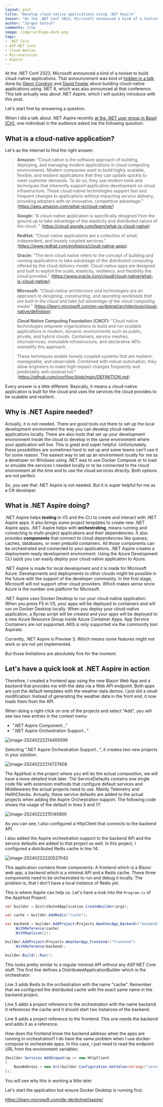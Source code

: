 ```yaml
---
layout: post
title: "Develop cloud native applications using .NET Aspire"
teaser: "At the .NET Conf 2023, Microsoft announced a kind of a toolset to build cloud-native applications. In this post I'm going to introduce .NET Aspire and show it in action with a small demo solution."
author: "Jürgen Gutsch"
comments: true
image: /img/cardlogo-dark.png
tags: 
- .NET Core
- ASP.NET Core
- Cloud Native
- Microservices
- Aspire
---
```


At the .NET Conf 2023, Microsoft announced a kind of a toolset to build cloud-native applications. That announcement was kind of [hidden in a talk](https://youtu.be/z1M-7Bms1Jg?si=JCSi-dqZYptF_ZEf) done by [Glenn Condron](https://twitter.com/condrong) and [David Fowler](https://twitter.com/davidfowl) about building cloud-native applications using .NET 8, which was also announced at that conference. This talk actually was about .NET Aspire, which I will quickly introduce with this post.

Let's start first by answering a question.

When I did a talk about .NET Aspire recently [at the .NET user group in Basel (CH)](https://www.meetup.com/basel-net-user-group/events/297394460/), one individual in the audience asked me the following question:  

## What is a cloud-native application?

Let's as the internet to find the right answer:

> **Amazon:**
> "Cloud native is the software approach of building, deploying, and managing modern applications in cloud computing environments. Modern companies want to build highly scalable, flexible, and resilient applications that they can update quickly to meet customer demands. To do so, they use modern tools and techniques that inherently support application development on cloud infrastructure. These cloud-native technologies support fast and frequent changes to applications without impacting service delivery, providing adopters with an innovative, competitive advantage."
> (https://aws.amazon.com/what-is/cloud-native/)

> **Google:**
> "A cloud-native application is specifically designed from the ground up to take advantage of the elasticity and distributed nature of the cloud. "
> (https://cloud.google.com/learn/what-is-cloud-native)

> **RedHat:**
> "Cloud-native applications are a collection of small, independent, and loosely coupled services."
> (https://www.redhat.com/en/topics/cloud-native-apps)

> **Oracle:**
> "The term cloud native refers to the concept of building and running applications to take advantage of the distributed computing offered by the cloud delivery model. Cloud-native apps are designed and built to exploit the scale, elasticity, resiliency, and flexibility the cloud provides."
> (https://www.oracle.com/cloud/cloud-native/what-is-cloud-native/)

> **Microsoft:**
> "*Cloud-native architecture and technologies are an approach to designing, constructing, and operating workloads that are built in the cloud and take full advantage of the cloud computing model.*"
> (https://learn.microsoft.com/en-us/dotnet/architecture/cloud-native/definition)

> **Cloud Native Computing Foundation (CNCF):**
> "Cloud native technologies empower organizations to build and run scalable applications in modern, dynamic environments such as public, private, and hybrid clouds. Containers, service meshes, microservices, immutable infrastructure, and declarative APIs exemplify this approach.
>
> These techniques enable loosely coupled systems that are resilient, manageable, and observable. Combined with robust automation, they allow engineers to make high-impact changes frequently and predictably with minimal toil."
> (https://github.com/cncf/toc/blob/main/DEFINITION.md)

Every answer is a little different. Basically, it means a cloud-native application is built for the cloud and uses the services the cloud provides to be scalable and resilient.

## Why is .NET Aspire needed?

Actually, it is not needed. There are good tools out there to set up the local development environment the way you can develop cloud-native applications locally. There are also tools that set up your development environment inside the cloud to develop in the same environment where your application will live. This is great and super helpful. Unfortunately, these possibilities are sometimes hard to set up and some teams can't use it for some reason. The easiest way to set up an environment locally for me as a developer on Windows using .NET was to use Docker Compose or to load or emulate the services I needed locally or to be connected to the cloud environment all the time and to use the cloud services directly. Both options are not perfect.

So, you see that .NET Aspire is not needed. But it is super helpful for me as a C# developer. 

## What is .NET Aspire doing?

.NET Aspire helps **tooling** in VS and the CLI to create and interact with .NET Aspire apps. It also brings some project templates to create new .NET Aspire apps. .NET Aspire helps with **orchestrating**, means running and connecting to multi-project applications and their dependencies. It also provides **components** that connect to cloud dependencies like queues, caches, databases, or even prebuild containers. All those components can be orchestrated and connected to your applications. .NET Aspire creates a deployment-ready development environment. Using the Azure Development CLI (azd) you can easily deploy your cloud native application to Azure.

.NET Aspire is made for local development and it is made for Microsoft Azure. Developments and deployments to other clouds might be possible in the future with the support of the developer community. In the first stage, Microsoft will not support other cloud providers. Which makes sense since Azure is the number one platform for Microsoft. 

.NET Aspire uses Docker Desktop to run your cloud-native application. When you press F5 in VS, your apps will be deployed to containers and will run on Docker Desktop locally. When you deploy your cloud-native application, a Bycep script will be created and your apps will be deployed to a new Azure Resource Group inside Azure Container Apps. App Service Containers are not supported. AKS is only supported via the community tool Aspirate.

Currently, .NET Aspire is Preview 3. Which means some features might not work or are not yet implemented.

But those limitations are absolutely fine for the moment.

## Let's have a quick look at .NET Aspire in action

Therefore, I created a frontend app using the new Blazor Web App and a backend that provides me with the data via a Web API endpoint. Both apps are just the default templates with the weather data demos. I just did a small modification: Instead of generating the weather data in the front end, it now loads them from the API. 

When doing a right-click on one of the projects and select "Add", you will see two new entries in the context menu:

* ".NET Aspire Component..."
* ".NET Aspire Orchestration Support..."

![image-20240222214405599](C:\Users\JürgenGutsch\AppData\Roaming\Typora\typora-user-images\image-20240222214405599.png)

Selecting ".NET Aspire Orchestration Support...", it creates two new projects in your solution:

![image-20240222214727408](C:\Users\JürgenGutsch\AppData\Roaming\Typora\typora-user-images\image-20240222214727408.png)

The AppHost is the project where you will do the actual composition, we will have a more detailed look later. The ServiceDefaults contains one single code file with extension methods that configure default services and Middlewares the actual projects need to use. Mainly Telemetry and HelthChecks. Actually, these service defaults are added to the actual projects when adding the Aspire Orchestration support. The following code shows the usage of the default in lines 5 and 17:

![image-20240222215145900](C:\Users\JürgenGutsch\AppData\Roaming\Typora\typora-user-images\image-20240222215145900.png)

As you can see, I also configured a HttpClient that connects to the backend API. 

I also added the Aspire orchestration support to the backend API and the service defaults are added to that project as well. In this project, I configured a distributed Redis cache in line 14:

![image-20240222220527042](C:\Users\JürgenGutsch\AppData\Roaming\Typora\typora-user-images\image-20240222220527042.png)

This application contains three components: A frontend which is a Blazor web app, a backend which is a minimal API and a Redis cache. These three components need to be orchestrated to run and debug it locally. The problem is, that I don't have a local instance of Redis yet.

This is where Aspire can help us. Let's have a look into the `Program.cs` of the AppHost Project:

~~~csharp
var builder = DistributedApplication.CreateBuilder(args);

var cache = builder.AddRedis("cache");

var backend = builder.AddProject<Projects.WeatherApp_Backend>("backend")
    .WithReference(cache)
    .WithReplicas(2);

builder.AddProject<Projects.WeatherApp_Frontend>("frontend")
    .WithReference(backend);

builder.Build().Run();
~~~

This looks pretty similar to a regular minimal API without any ASP.NET Core stuff. The first line defines a DistributedApplicationBuilder which is the orchestrator. 

Line 3 adds Redis to the orchestration with the name "cache".  Remember that we configured the distributed cache with the exact same name in the backend project. 

Line 5 adds a project reference to the orchestration with the name backend. It references the cache and it should start two instances of the backend.

Line 9 adds a project reference to the frontend. This one needs the backend and adds it as a reference.

How does the frontend know the backend address when the apps are running in orchestration? I do have the same problem when I use docker-compose to orchestrate apps. In this case, i just need to read the endpoint URL from the environment variables:

~~~csharp
Ibuilder.Services.AddScoped(sp => new HttpClient
{
    BaseAddress = new Uri(builder.Configuration.GetValue<string>("services:backend:0"))
});
~~~

You will see why this is working a little later.

Let's start the application but ensure Docker Desktop is running first.





https://learn.microsoft.com/de-de/dotnet/aspire/



